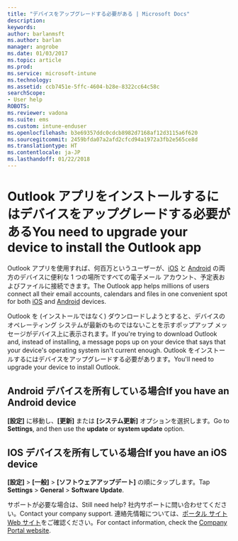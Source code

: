 ```yaml
---
title: "デバイスをアップグレードする必要がある | Microsoft Docs"
description: 
keywords: 
author: barlanmsft
ms.author: barlan
manager: angrobe
ms.date: 01/03/2017
ms.topic: article
ms.prod: 
ms.service: microsoft-intune
ms.technology: 
ms.assetid: ccb7451e-5ffc-4604-b28e-8322cc64c58c
searchScope:
- User help
ROBOTS: 
ms.reviewer: vadona
ms.suite: ems
ms.custom: intune-enduser
ms.openlocfilehash: b3e69357ddc0cdcb8982d7168af12d3115a6f620
ms.sourcegitcommit: 2459bfda07a2afd2cfcd94a1972a3fb2e565ce8d
ms.translationtype: HT
ms.contentlocale: ja-JP
ms.lasthandoff: 01/22/2018
---
```

# <a name="you-need-to-upgrade-your-device-to-install-the-outlook-app"></a><span data-ttu-id="ed82d-102">Outlook アプリをインストールするにはデバイスをアップグレードする必要がある</span><span class="sxs-lookup"><span data-stu-id="ed82d-102">You need to upgrade your device to install the Outlook app</span></span>

<span data-ttu-id="ed82d-103">Outlook アプリを使用すれば、何百万というユーザーが、[iOS](https://itunes.apple.com/us/app/microsoft-outlook-email-calendar/id951937596?mt=8) と [Android](https://play.google.com/store/apps/details?id=com.microsoft.office.outlook) の両方のデバイスに便利な 1 つの場所ですべての電子メール アカウント、予定表およびファイルに接続できます。</span><span class="sxs-lookup"><span data-stu-id="ed82d-103">The Outlook app helps millions of users connect all their email accounts, calendars and files in one convenient spot for both [iOS](https://itunes.apple.com/us/app/microsoft-outlook-email-calendar/id951937596?mt=8) and [Android](https://play.google.com/store/apps/details?id=com.microsoft.office.outlook) devices.</span></span>

<span data-ttu-id="ed82d-104">Outlook を (インストールではなく) ダウンロードしようとすると、デバイスのオペレーティング システムが最新のものではないことを示すポップアップ メッセージがデバイス上に表示されます。</span><span class="sxs-lookup"><span data-stu-id="ed82d-104">If you're trying to download Outlook and, instead of installing, a message pops up on your device that says that your device's operating system isn't current enough.</span></span> <span data-ttu-id="ed82d-105">Outlook をインストールするにはデバイスをアップグレードする必要があります。</span><span class="sxs-lookup"><span data-stu-id="ed82d-105">You'll need to upgrade your device to install Outlook.</span></span>

## <a name="if-you-have-an-android-device"></a><span data-ttu-id="ed82d-106">Android デバイスを所有している場合</span><span class="sxs-lookup"><span data-stu-id="ed82d-106">If you have an Android device</span></span>
<span data-ttu-id="ed82d-107">**[設定]** に移動し、**[更新]** または **[システム更新]** オプションを選択します。</span><span class="sxs-lookup"><span data-stu-id="ed82d-107">Go to **Settings**, and then use the **update** or **system update** option.</span></span>

## <a name="if-you-have-an-ios-device"></a><span data-ttu-id="ed82d-108">IOS デバイスを所有している場合</span><span class="sxs-lookup"><span data-stu-id="ed82d-108">If you have an iOS device</span></span>
<span data-ttu-id="ed82d-109">**[設定]** > **[一般]** > **[ソフトウェアアップデート]** の順にタップします。</span><span class="sxs-lookup"><span data-stu-id="ed82d-109">Tap **Settings** > **General** > **Software Update**.</span></span>

<span data-ttu-id="ed82d-110">サポートが必要な場合は、</span><span class="sxs-lookup"><span data-stu-id="ed82d-110">Still need help?</span></span> <span data-ttu-id="ed82d-111">社内サポートに問い合わせてください。</span><span class="sxs-lookup"><span data-stu-id="ed82d-111">Contact your company support.</span></span> <span data-ttu-id="ed82d-112">連絡先情報については、[ポータル サイト Web サイト](https://portal.manage.microsoft.com#HelpDeskDialog)をご確認ください。</span><span class="sxs-lookup"><span data-stu-id="ed82d-112">For contact information, check the [Company Portal website](https://portal.manage.microsoft.com#HelpDeskDialog).</span></span>
